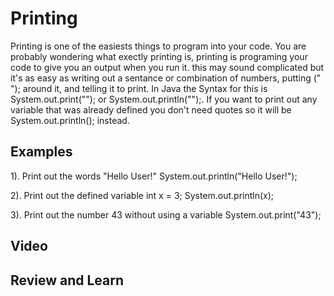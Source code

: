 # Printing

Printing is one of the easiests things to program into your code. You are probably wondering what exectly printing is, printing is programing your code to give you an output when you run it. this may sound complicated but it's as easy as writing out a sentance or combination of numbers, putting (" "); around it, and telling it to print. In Java the Syntax for this is System.out.print(""); or System.out.println("");. If you want to print out any variable that was already defined you don't need quotes so it will be System.out.println(); instead.

## Examples 

1). Print out the words "Hello User!"
    System.out.println("Hello User!");

2). Print out the defined variable int x = 3;
    System.out.println(x);
    
3). Print out the number 43 without using a variable
    System.out.print("43");


## Video





## Review and Learn

